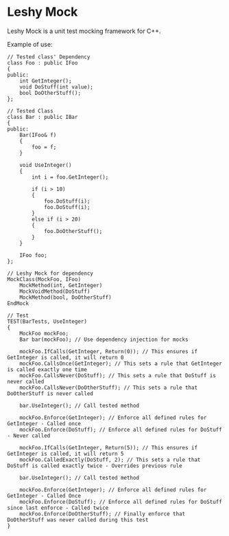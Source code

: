 # Leshy Mock

Leshy Mock is a unit test mocking framework for C++.

Example of use:

    // Tested class' Dependency
    class Foo : public IFoo
    {
    public:
        int GetInteger();
        void DoStuff(int value);
        bool DoOtherStuff();
    };

    // Tested Class
    class Bar : public IBar
    {
    public:
        Bar(IFoo& f)
        {
            foo = f;
        }

        void UseInteger()
        {
            int i = foo.GetInteger();

            if (i > 10)
            {
                foo.DoStuff(i);
                foo.DoStuff(i);
            }
            else if (i > 20)
            {
                foo.DoOtherStuff();
            }
        }

        IFoo foo;
    };

    // Leshy Mock for dependency
    MockClass(MockFoo, IFoo)
        MockMethod(int, GetInteger)
        MockVoidMethod(DoStuff)
        MockMethod(bool, DoOtherStuff)
    EndMock

    // Test
    TEST(BarTests, UseInteger)
    {
        MockFoo mockFoo;
        Bar bar(mockFoo); // Use dependency injection for mocks

        mockFoo.IfCalls(GetInteger, Return(0)); // This ensures if GetInteger is called, it will return 0
        mockFoo.CallsOnce(GetInteger); // This sets a rule that GetInteger is called exactly one time
        mockFoo.CallsNever(DoStuff); // This sets a rule that DoStuff is never called
        mockFoo.CallsNever(DoOtherStuff); // This sets a rule that DoOtherStuff is never called

        bar.UseInteger(); // Call tested method

        mockFoo.Enforce(GetInteger); // Enforce all defined rules for GetInteger - Called once
        mockFoo.Enforce(DoStuff); // Enforce all defined rules for DoStuff - Never called
        
        mockFoo.IfCalls(GetInteger, Return(5)); // This ensures if GetInteger is called, it will return 5
        mockFoo.CalledExactly(DoStuff, 2); // This sets a rule that DoStuff is called exactly twice - Overrides previous rule

        bar.UseInteger(); // Call tested method

        mockFoo.Enforce(GetInteger); // Enforce all defined rules for GetInteger - Called Once
        mockFoo.Enforce(DoStuff); // Enforce all defined rules for DoStuff since last enforce - Called twice
        mockFoo.Enforce(DoOtherStuff); // Finally enforce that DoOtherStuff was never called during this test
    }
